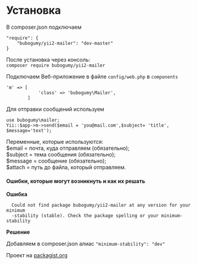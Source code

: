 # Установка
В composer.json подключаем  
````
"require": {
    "bubogumy/yii2-mailer": "dev-master"
}
````
После установка через консоль:  
``
composer require bubogumy/yii2-mailer
``

Подключаем Веб-приложение в файле ``config/web.php`` в ``components``  
````
'm' => [
            'class' => 'bubogumy\Mailer',
        ]
````
Для отправки сообщений используем  
````
use bubogumy\mailer;  
Yii::$app->m->send($email = 'you@mail.com',$subject= 'title', $message='text');
````
Переменные, которые используются:  
$email = почта, куда отправляем (обязательно);  
$subject = тема сообщения (обязательно);  
$message = сообщение (обязательно);  
$attach = путь до файла, который отправляем.

#### Ошибки, которые могут возникнуть и как их решать

**Ошибка**
````[InvalidArgumentException]                                                   
  Could not find package bubogumy/yii2-mailer at any version for your minimum  
  -stability (stable). Check the package spelling or your minimum-stability 
````
**Решение**  

Добавляем в composer.json алиас ``"minimum-stability": "dev"``

Проект на [packagist.org](https://packagist.org/packages/bubogumy/yii2-mailer)